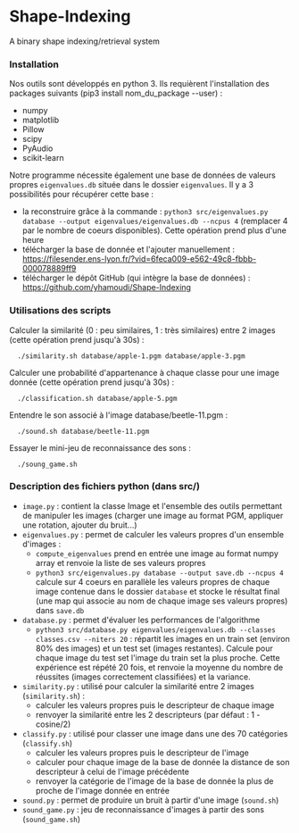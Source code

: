 # Shape-Indexing
A binary shape indexing/retrieval system

### Installation

Nos outils sont développés en python 3. Ils requièrent l'installation des packages suivants (pip3 install nom_du_package --user) : 
  - numpy
  - matplotlib
  - Pillow
  - scipy
  - PyAudio
  - scikit-learn

Notre programme nécessite également une base de données de valeurs propres `eigenvalues.db` située dans le dossier `eigenvalues`. Il y a 3 possibilités pour récupérer cette base : 
  - la reconstruire grâce à la commande : `python3 src/eigenvalues.py database --output eigenvalues/eigenvalues.db --ncpus 4` (remplacer 4 par le nombre de coeurs disponibles). Cette opération prend plus d'une heure
  - télécharger la base de donnée et l'ajouter manuellement : https://filesender.ens-lyon.fr/?vid=6feca009-e562-49c8-fbbb-000078889ff9
  - télécharger le dépôt GitHub (qui intègre la base de données) : https://github.com/yhamoudi/Shape-Indexing

### Utilisations des scripts

Calculer la similarité (0 : peu similaires, 1 : très similaires) entre 2 images (cette opération prend jusqu'à 30s) :
```
  ./similarity.sh database/apple-1.pgm database/apple-3.pgm 
```

Calculer une probabilité d'appartenance à chaque classe pour une image donnée (cette opération prend jusqu'à 30s) :
```
  ./classification.sh database/apple-5.pgm 
```

Entendre le son associé à l'image database/beetle-11.pgm :
```
  ./sound.sh database/beetle-11.pgm
```

Essayer le mini-jeu de reconnaissance des sons : 
```
  ./soung_game.sh
```

### Description des fichiers python (dans src/)

 - `image.py` : contient la classe Image et l'ensemble des outils permettant de manipuler les images (charger une image au format PGM, appliquer une  rotation, ajouter du bruit...)
 - `eigenvalues.py` : permet de calculer les valeurs propres d'un ensemble d'images : 
    * `compute_eigenvalues` prend en entrée une image au format numpy array et renvoie la liste de ses valeurs propres
    * `python3 src/eigenvalues.py database --output save.db --ncpus 4` calcule sur 4 coeurs en parallèle les valeurs propres de chaque image contenue dans le dossier `database` et stocke le résultat final (une map qui associe au nom de chaque image ses valeurs propres) dans `save.db`
 - `database.py` : permet d'évaluer les performances de l'algorithme
    * `python3 src/database.py eigenvalues/eigenvalues.db --classes classes.csv --niters 20` : répartit les images en un train set (environ 80% des images) et un test set (images restantes). Calcule pour chaque image du test set l'image du train set la plus proche. Cette expérience est répété 20 fois, et renvoie la moyenne du nombre de réussites (images correctement classifiées) et la variance.
 - `similarity.py` : utilisé pour calculer la similarité entre 2 images (`similarity.sh`) : 
    * calculer les valeurs propres puis le descripteur de chaque image 
    * renvoyer la similarité entre les 2 descripteurs (par défaut : 1 - cosine/2)
 - `classify.py` : utilisé pour classer une image dans une des 70 catégories (`classify.sh`)
    * calculer les valeurs propres puis le descripteur de l'image 
    * calculer pour chaque image de la base de donnée la distance de son descripteur à celui de l'image précédente
    * renvoyer la catégorie de l'image de la base de donnée la plus de proche de l'image donnée en entrée
 - `sound.py` : permet de produire un bruit à partir d'une image (`sound.sh`)
 - `sound_game.py` : jeu de reconnaissance d'images à partir des sons (`sound_game.sh`)

